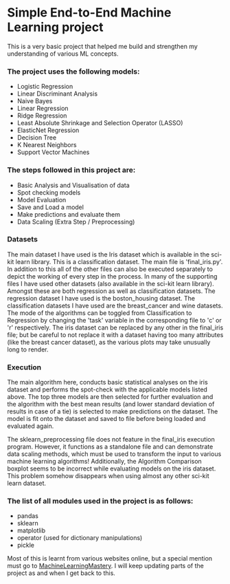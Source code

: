 # Simple End-to-End Machine Learning project


This is a very basic project that helped me build and strengthen my understanding of various ML concepts. 

### The project uses the following **models**:

 - Logistic Regression
 - Linear Discriminant Analysis
 - Naive Bayes 
 - Linear Regression
 - Ridge Regression
 - Least Absolute Shrinkage and Selection Operator (LASSO)
 - ElasticNet Regression
 - Decision Tree 
 - K Nearest Neighbors 
 - Support Vector Machines 
 

### **The steps followed in this project are**:
 
 - Basic Analysis and Visualisation of data
 - Spot checking models
 - Model Evaluation
 - Save and Load a model
 - Make predictions and evaluate them
 - Data Scaling (Extra Step / Preprocessing)
 
### Datasets 

The main dataset I have used is the Iris dataset which is available in the sci-kit learn library. This is a classification dataset. The main file is 'final_iris.py'. In addition to this all of the other files can also be executed separately to depict the working of every step in the process. In many of the supporting files I have used other datasets (also available in the sci-kit learn library). Amongst these are both regression as well as classification datasets. The regression dataset I have used is the boston_housing dataset. The classification datasets I have used are the breast_cancer and wine datasets. The mode of the algorithms can be toggled from Classification to Regression by changing the 'task' variable in the corresponding file to 'c' or 'r' respectively. The iris dataset can be replaced by any other in the final_iris file; but be careful to not replace it with a dataset having too many attributes (like the breast cancer dataset), as the various plots may take unusually long to render.
 
### Execution

The main algorithm here, conducts basic statistical analyses on the iris dataset and performs the spot-check with the applicable models listed above. The top three models are then selected for further evaluation and the algorithm with the best mean results (and lower standard deviation of results in case of a tie) is selected to make predictions on the dataset. The model is fit onto the dataset and saved to file before being loaded and evaluated again. 

The sklearn_preprocessing file does not feature in the final_iris execution program. However, it functions as a standalone file and can demonstrate data scaling methods, which must be used to transform the input to various machine learning algorithms! Additionally, the Algorithm Comparison boxplot seems to be incorrect while evaluating models on the iris dataset. This problem somehow disappears when using almost any other sci-kit learn dataset.

### The list of all **modules** used in the project is as follows:
- pandas
- sklearn
- matplotlib
- operator (used for dictionary manipulations)
- pickle
 
Most of this is learnt from various websites online, but a special mention must go to [MachineLearningMastery](https://machinelearningmastery.com/).
I will keep updating parts of the project as and when I get back to this.
